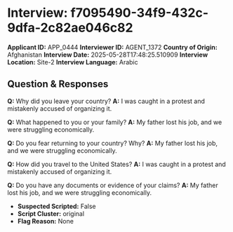 # Interview: f7095490-34f9-432c-9dfa-2c82ae046c82
**Applicant ID:** APP_0444
**Interviewer ID:** AGENT_1372
**Country of Origin:** Afghanistan
**Interview Date:** 2025-05-28T17:48:25.510909
**Interview Location:** Site-2
**Interview Language:** Arabic

## Question & Responses

**Q:** Why did you leave your country?
**A:** I was caught in a protest and mistakenly accused of organizing it.

**Q:** What happened to you or your family?
**A:** My father lost his job, and we were struggling economically.

**Q:** Do you fear returning to your country? Why?
**A:** My father lost his job, and we were struggling economically.

**Q:** How did you travel to the United States?
**A:** I was caught in a protest and mistakenly accused of organizing it.

**Q:** Do you have any documents or evidence of your claims?
**A:** My father lost his job, and we were struggling economically.

- **Suspected Scripted:** False
- **Script Cluster:** original
- **Flag Reason:** None